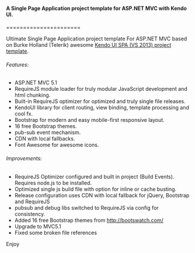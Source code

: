 #### A Single Page Application project template for ASP.NET MVC with Kendo UI.
======================


Ultimate Single Page Application project template For ASP.NET MVC based on Burke Holland (Telerik) awesome 
[Kendo UI SPA (VS 2013) project template](http://visualstudiogallery.msdn.microsoft.com/924c3074-ceab-4be4-87e1-e9e4fd4b6d61?SRC=VSIDE).

###### Features:

- ASP.NET MVC 5.1
- RequireJS module loader for truly modular JavaScript development and html chunking.
- Built-in RequireJS optimizer for optimized and truly single file releases.
- KendoUI library for client routing, view binding, template processing and cool fx.
- Bootstrap for modern and easy mobile-first responsive layout.
- 16 free Bootstrap themes.
- pub-sub event mechanism.
- CDN with local fallbacks.
- Font Awesome for awesome icons.

###### Improvements:

- RequireJS Optimizer configured and built in project (Build Events). Requires node.js to be installed.
- Optimized single js build file with option for inline or cache busting.
- Release configuration uses CDN with local fallback for jQuery, Bootstrap and RequireJS
- pubsub and debug libs switched to RequireJS via config for consistency.
- Added 16 free Bootstrap themes from http://bootswatch.com/
- Upgrade to MVC5.1
- Fixed some broken file references

Enjoy

